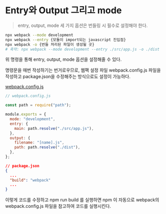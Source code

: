 # Entry와 Output 그리고 mode

> entry, output, mode 세 가지 옵션은 번들링 시 필수로 설정해야 한다.

```Bash
npx webpack --mode development
npx webpack --entry {모듈이 import되는 javascript 진입점}
npx webpack -o {번들 처리된 파일이 생성될 곳}
# 축약: npx webpack --mode development --entry ./src/app.js -o ./dist
```

위 명령을 통해 entry, output, mode 옵션을 설정해줄 수 있다.

명령문을 매번 작성하기는 번거로우므로, 웹팩 설정 파일 webpack.config.js 파일을 작성하고 package.json을 수정해주는 방식으로도 설정이 가능하다.

[webpack.config.js](./webpack.config.js)

```js
// webpack.config.js

const path = require("path");

module.exports = {
  mode: "development",
  entry: {
    main: path.resolve("./src/app.js"),
  },
  output: {
    filename: "[name].js",
    path: path.resolve("./dist"),
  },
};
```

```json
// package.json
{
  ...
  "build": "webpack"
  ...
}
```

이렇게 코드를 수정하고 npm run build 를 실행하면 npm 이 자동으로 webpack의 webpack.config.js 파일을 참고하여 코드를 실행시킨다.
